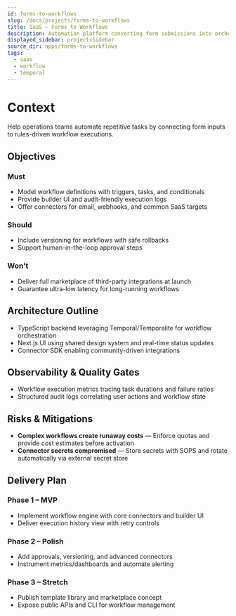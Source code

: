 ```yaml
---
id: forms-to-workflows
slug: /docs/projects/forms-to-workflows
title: SaaS – Forms to Workflows
description: Automation platform converting form submissions into orchestrated workflows.
displayed_sidebar: projectsSidebar
source_dir: apps/forms-to-workflows
tags:
  - saas
  - workflow
  - temporal
---
```

# Context

Help operations teams automate repetitive tasks by connecting form inputs to rules-driven workflow executions.

## Objectives

### Must
- Model workflow definitions with triggers, tasks, and conditionals
- Provide builder UI and audit-friendly execution logs
- Offer connectors for email, webhooks, and common SaaS targets

### Should
- Include versioning for workflows with safe rollbacks
- Support human-in-the-loop approval steps

### Won't
- Deliver full marketplace of third-party integrations at launch
- Guarantee ultra-low latency for long-running workflows

## Architecture Outline

- TypeScript backend leveraging Temporal/Temporalite for workflow orchestration
- Next.js UI using shared design system and real-time status updates
- Connector SDK enabling community-driven integrations

## Observability & Quality Gates

- Workflow execution metrics tracing task durations and failure ratios
- Structured audit logs correlating user actions and workflow state

## Risks & Mitigations

- **Complex workflows create runaway costs** — Enforce quotas and provide cost estimates before activation
- **Connector secrets compromised** — Store secrets with SOPS and rotate automatically via external secret store

## Delivery Plan

### Phase 1 – MVP
- Implement workflow engine with core connectors and builder UI
- Deliver execution history view with retry controls

### Phase 2 – Polish
- Add approvals, versioning, and advanced connectors
- Instrument metrics/dashboards and automate alerting

### Phase 3 – Stretch
- Publish template library and marketplace concept
- Expose public APIs and CLI for workflow management
